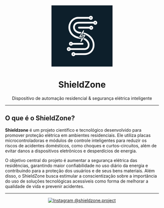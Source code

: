 <p align="center">
  <img src="https://github.com/ShieldZoneProject/AppShieldZone/blob/main/assets/ShieldZone-IconProfile01.jpg" width="200" alt="icone"/>
</p>

<h1 align="center">ShieldZone</h1>

<p align="center">
 Dispositivo de automação residencial & segurança elétrica inteligente
</p>

---

## O que é o ShieldZone?

**Shieldzone** é um projeto científico e tecnológico desenvolvido para promover proteção elétrica em ambientes residenciais. Ele utiliza placas microcontroladoras e módulos de controle inteligentes para reduzir os riscos de acidentes domésticos, como choques e curtos-circuitos, além de evitar danos a dispositivos eletrônicos e desperdícios de energia.

O objetivo central do projeto é aumentar a segurança elétrica das residências, garantindo maior confiabilidade no uso diário da energia e contribuindo para a proteção dos usuários e de seus bens materiais. Além disso, o ShieldZone busca estimular a conscientização sobre a importância do uso de soluções tecnológicas acessíveis como forma de melhorar a qualidade de vida e prevenir acidentes.

---

<p align="center">
  <a href="https://www.instagram.com/shieldzone.project/" target="_blank">
    <img src="https://upload.wikimedia.org/wikipedia/commons/a/a5/Instagram_icon.png" width="30" alt="Instagram"/>
    @shieldzone.project
  </a>
</p>
